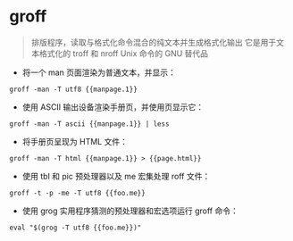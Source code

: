 # groff

> 排版程序，读取与格式化命令混合的纯文本并生成格式化输出
> 它是用于文本格式化的 troff 和 nroff Unix 命令的 GNU 替代品

- 将一个 man 页面渲染为普通文本，并显示：

`groff -man -T utf8 {{manpage.1}}`

- 使用 ASCII 输出设备渲染手册页，并使用页显示它：

`groff -man -T ascii {{manpage.1}} | less`

- 将手册页呈现为 HTML 文件：

`groff -man -T html {{manpage.1}} > {{page.html}}`

- 使用 tbl 和 pic 预处理器以及 me 宏集处理 roff 文件：

`groff -t -p -me -T utf8 {{foo.me}}`

- 使用 grog 实用程序猜测的预处理器和宏选项运行  groff 命令：

`eval "$(grog -T utf8 {{foo.me}})"`

[#]: contributors: ([潘潘]，[王兴宇，Linux & BC])